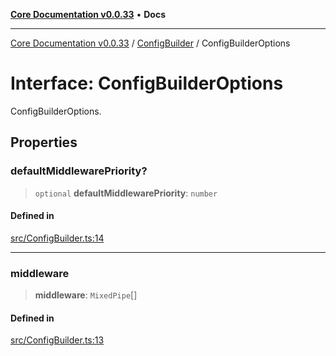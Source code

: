 [**Core Documentation v0.0.33**](../../README.md) • **Docs**

***

[Core Documentation v0.0.33](../../modules.md) / [ConfigBuilder](../README.md) / ConfigBuilderOptions

# Interface: ConfigBuilderOptions

ConfigBuilderOptions.

## Properties

### defaultMiddlewarePriority?

> `optional` **defaultMiddlewarePriority**: `number`

#### Defined in

[src/ConfigBuilder.ts:14](https://github.com/stonemjs/core/blob/077f74fd791b5cd8637e1ab41cbefa238af9d384/src/ConfigBuilder.ts#L14)

***

### middleware

> **middleware**: `MixedPipe`[]

#### Defined in

[src/ConfigBuilder.ts:13](https://github.com/stonemjs/core/blob/077f74fd791b5cd8637e1ab41cbefa238af9d384/src/ConfigBuilder.ts#L13)
